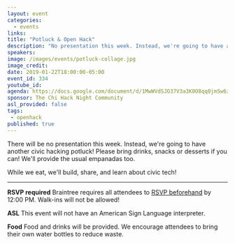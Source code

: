 ```yaml
---
layout: event
categories:
  - events
links:
title: "Potluck & Open Hack"
description: "No presentation this week. Instead, we're going to have another civic hacking potluck! If you'd like, please bring drinks, snacks or desserts! We'll provide the usual empanadas too. While we eat, we'll build, share, and learn about civic tech! Don't forget to RSVP by noon on Tuesday!"
speakers:
image: /images/events/potluck-collage.jpg
image_credit:
date: 2019-01-22T18:00:00-05:00
event_id: 334
youtube_id:
agenda: https://docs.google.com/document/d/1MwWVdSJO37V3a3K0O8qq0jmSw6zslkNunt9BFZ2gKd4/edit?usp=sharing
sponsor: The Chi Hack Night Community
asl_provided: false
tags:
 - openhack
published: true
---
```


There will be no presentation this week. Instead, we're going to have another civic hacking potluck! Please bring drinks, snacks or desserts if you can! We'll provide the usual empanadas too.

While we eat, we'll build, share, and learn about civic tech!

---

**RSVP required** Braintree requires all attendees to [RSVP beforehand](https://www.eventbrite.com/e/chi-hack-night-registration-54301494231) by 12:00 PM. Walk-ins will not be allowed!

**ASL** This event will not have an American Sign Language interpreter.

**Food** Food and drinks will be provided. We encourage attendees to bring their own water bottles to reduce waste.
